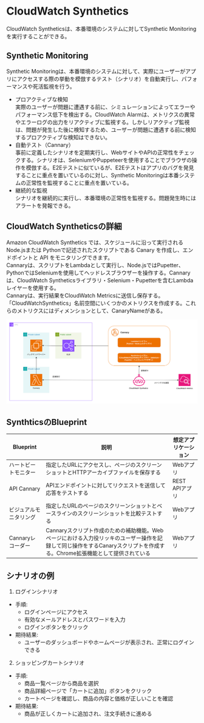 # CloudWatch Synthetics

CloudWatch Syntheticsは、本番環境のシステムに対してSynthetic Monitoringを実行することができる。

## Synthetic Monitoring

Synthetic Monitoringは、本番環境のシステムに対して、実際にユーザーがアプリにアクセスする際の挙動を模倣するテスト（シナリオ）を自動実行し、パフォーマンスや死活監視を行う。

- プロアクティブな検知  
  実際のユーザーが問題に遭遇する前に、シミュレーションによってエラーやパフォーマンス低下を検出する。CloudWatch Alarmは、メトリクスの異常やエラーログの出力をリアクティブに監視する。しかしリアクティブ監視は、問題が発生した後に検知するため、ユーザーが問題に遭遇する前に検知するプロアクティブな検知はできない。
- 自動テスト（Cannary）  
  事前に定義したシナリオを定期実行し、WebサイトやAPIの正常性をチェックする。シナリオは、SeleniumやPuppeteerを使用することでブラウザの操作を模倣する。E2Eテストに似ているが、E2Eテストはアプリのバグを発見することに重点を置いているのに対し、Synthetic Monitoringは本番システムの正常性を監視することに重点を置いている。
- 継続的な監視  
  シナリオを継続的に実行し、本番環境の正常性を監視する。問題発生時にはアラートを発報できる。

## CloudWatch Syntheticsの詳細

Amazon CloudWatch Synthetics では、スケジュールに沿って実行されるNode.jsまたは Pythonで記述されたスクリプトである Canary を作成し、エンドポイントと API をモニタリングできます。  
Cannaryは、スクリプトをLambdaとして実行し、Node.jsではPupetter、PythonではSeleniumを使用してヘッドレスブラウザーを操作する。Cannaryは、CloudWatch Syntheticsライブラリ・Selenium・Pupetterを含むLambdaレイヤーを使用する。  
Cannaryは、実行結果をCloudWatch Metricsに送信し保存する。「CloudWatchSynthetics」名前空間にいくつかのメトリクスを作成する。これらのメトリクスにはディメンションとして、CanaryNameがある。


![Cannary](./images/Cannary.png)

## SynthticsのBlueprint

|Blueprint|説明|想定アプリケーション|
|---|---|---|
|ハートビートモニター|指定したURLにアクセスし、ページのスクリーンショットとHTTPアーカイブファイルを保存する|Webアプリ|
|API Cannary|APIエンドポイントに対してリクエストを送信して応答をテストする|REST APIアプリ|
|ビジュアルモニタリング|指定したURLのページのスクリーンショットとベースラインのスクリーンショットを比較テストする|Webアプリ|
|Cannaryレコーダー|Cannaryスクリプト作成のための補助機能。Webページにおける入力役リッキのユーザー操作を記録して同じ操作をするCanaryスクリプトを作成する。Chrome拡張機能として提供されている|Webアプリ|

## シナリオの例

1. ログインシナリオ
  - 手順:
    - ログインページにアクセス
    - 有効なメールアドレスとパスワードを入力
    - ログインボタンをクリック
  - 期待結果:
    - ユーザーのダッシュボードやホームページが表示され、正常にログインできる
2. ショッピングカートシナリオ
  - 手順:
    - 商品一覧ページから商品を選択
    - 商品詳細ページで「カートに追加」ボタンをクリック
    - カートページを確認し、商品の内容と価格が正しいことを確認
  - 期待結果:
    - 商品が正しくカートに追加され、注文手続きに進める
